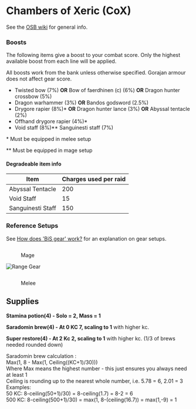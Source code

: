 # Chambers of Xeric (CoX)

See the [OSB wiki](https://wiki.oldschool.gg/minigames/cox-raids) for general info.

### Boosts

The following items give a boost to your combat score. Only the highest available boost from each line will be applied.

All boosts work from the bank unless otherwise specified. Gorajan armour does not affect gear score.

* Twisted bow (7%) **OR** Bow of faerdhinen (c) (6%) **OR** Dragon hunter crossbow (5%)
* Dragon warhammer (3%) **OR** Bandos godsword (2.5%)
* Drygore rapier (8%)\* **OR** Dragon hunter lance (3%) **OR** Abyssal tentacle (2%)
* Offhand drygore rapier (4%)\*
* Void staff (8%)\*\* Sanguinesti staff (7%)

\* Must be equipped in melee setup

\*\* Must be equipped in mage setup

#### Degradeable item info

| Item              | Charges used per raid |
| ----------------- | --------------------- |
| Abyssal Tentacle  | 200                   |
| Void Staff        | 15                    |
| Sanguinesti Staff | 150                   |

### Reference Setups

See [How does 'BiS gear' work?](./#how-does-bis-gear-work) for an explanation on gear setups.

<figure><img src="https://cdn.discordapp.com/attachments/935819857830756365/1104411458680393758/image.jpg" alt=""><figcaption><p>Mage</p></figcaption></figure>

![Range Gear](https://cdn.discordapp.com/attachments/935819857830756365/1147594073792843857/image.jpg)

<figure><img src="https://cdn.discordapp.com/attachments/935819857830756365/1104411808539881472/image.jpg" alt=""><figcaption><p>Melee</p></figcaption></figure>

## Supplies

**Stamina potion(4) - Solo = 2, Mass = 1**

**Saradomin brew(4) - At 0 KC 7, scaling to 1** with higher kc.&#x20;

**Super restore(4) - At 2 Kc 2, scaling to 1** with higher kc. (1/3 of brews needed rounded down)

Saradomin brew calculation :\
Max(1, 8 - Max(1, Ceiling((KC+1)/30)))\
Where Max means the highest number - this just ensures you always need at least 1\
Ceiling is rounding up to the nearest whole number, i.e. 5.78 = 6, 2.01 = 3\
Examples:\
50 KC: 8-ceiling(50+1)/30) = 8-ceiling(1.7) = 8-2 = 6\
500 KC: 8-ceiling(500+1)/30) = max(1, 8-(ceiling(16.7)) = max(1,-9) = 1

